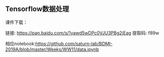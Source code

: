
## Tensorflow数据处理

课件下载：

链接: https://pan.baidu.com/s/1yawd5wDPc0VJU3PBg2jEag 提取码: f89w

相应notebook:https://github.com/saturn-lab/BDMI-2019A/blob/master/Weeks/WW11/data.ipynb
